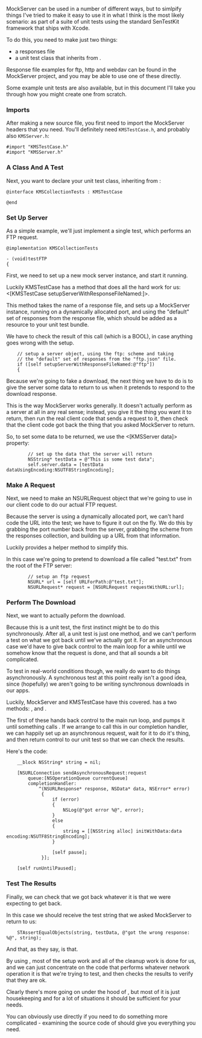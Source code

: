 MockServer can be used in a number of different ways, but to simlpify things I've tried to make it easy to use it in what I think is the most likely scenario: as part of a suite of unit tests using the standard SenTestKit framework that ships with Xcode.

To do this, you need to make just two things:

- a responses file
- a unit test class that inherits from <KMSTestCase>.

Response file examples for ftp, http and webdav can be found in the MockServer project, and you may be able to use one of these directly.

Some example unit tests are also available, but in this document I'll take you through how you might create one from scratch.

### Imports

After making a new source file, you first need to import the MockServer headers that you need. You'll definitely need `KMSTestCase.h`, and probably also `KMSServer.h`:

    #import "KMSTestCase.h"
    #import "KMSServer.h"

### A Class And A Test

Next, you want to declare your unit test class, inheriting from <KMSTestCase>:
	
    @interface KMSCollectionTests : KMSTestCase
    
    @end
    

### Set Up Server

As a simple example, we'll just implement a single test, which performs an FTP request.

    @implementation KMSCollectionTests
	
	- (void)testFTP
	{

First, we need to set up a new mock server instance, and start it running.

Luckily KMSTestCase has a method that does all the hard work for us: <[KMSTestCase setupServerWithResponseFileNamed:]>.

This method takes the name of a response file, and sets up a MockServer instance, running on a dynamically allocated port, and using the "default" set of responses from the response file, which should be added as a resource to your unit test bundle.

We have to check the result of this call (which is a BOOL), in case anything goes wrong with the setup.

		 
		// setup a server object, using the ftp: scheme and taking
		// the "default" set of responses from the "ftp.json" file.
    	if ([self setupServerWithResponseFileNamed:@"ftp"])
    	{
			

Because we're going to fake a download, the next thing we have to do is to give the server some data to return to us when it pretends to respond to the download response.

This is the way MockServer works generally. It doesn't actually perform as a server at all in any real sense; instead, you give it the thing you want it to return, then run the real client code that sends a request to it, then check that the client code got back the thing that you asked MockServer to return.

So, to set some data to be returned, we use the <[KMSServer data]> property:

			
	        // set up the data that the server will return
	        NSString* testData = @"This is some test data";
	        self.server.data = [testData dataUsingEncoding:NSUTF8StringEncoding];
			

### Make A Request

Next, we need to make an NSURLRequest object that we're going to use in our client code to do our actual FTP request.

Because the server is using a dynamically allocated port, we can't hard code the URL into the test; we have to figure it out on the fly. We do this by grabbing the port number back from the server, grabbing the scheme from the responses collection, and building up a URL from that information.

Luckily <KMSTestCase> provides a helper method to simplify this.

In this case we're going to pretend to download a file called "test.txt" from the root of the FTP server:

	
			// setup an ftp request
			NSURL* url = [self URLForPath:@"test.txt"];
			NSURLRequest* request = [NSURLRequest requestWithURL:url];
	

### Perform The Download

Next, we want to actually peform the download. 

Because this is a unit test, the first instinct might be to do this synchronously. After all, a unit test is just one method, and we can't perform a test on what we got back until we've actually got it. For an asynchronous case we'd have to give back control to the main loop for a while until we somehow know that the request is done, and that all sounds a bit complicated.

To test in real-world conditions though, we really do want to do things asynchronously. A synchronous test at this point really isn't a good idea, since (hopefully) we aren't going to be writing synchronous downloads in our apps.

Luckily, MockServer and KMSTestCase have this covered. <KMSTestCase> has a two methods: <runUntilPaused>, and <pause>.

The first of these hands back control to the main run loop, and pumps it until something calls <pause>. If we arrange to call this in our completion handler, we can happily set up an asynchronous request, wait for it to do it's thing, and then return control to our unit test so that we can check the results.

Here's the code:

	
		__block NSString* string = nil;
		
		[NSURLConnection sendAsynchronousRequest:request 
			queue:[NSOperationQueue currentQueue] 
			completionHandler:
				^(NSURLResponse* response, NSData* data, NSError* error)
				 {
				     if (error)
				     {
				         NSLog(@"got error %@", error);
				     }
				     else
				     {
				         string = [[NSString alloc] initWithData:data encoding:NSUTF8StringEncoding];
				     }
			 
				     [self pause];
				 }];
		 
		[self runUntilPaused];

### Test The Results

Finally, we can check that we got back whatever it is that we were expecting to get back.

In this case we should receive the test string that we asked MockServer to return to us:

        STAssertEqualObjects(string, testData, @"got the wrong response: %@", string);

And that, as they say, is that.

By using <KMSTestCase>, most of the setup work and all of the cleanup work is done for us, and we can just concentrate on the code that performs whatever network operation it is that we're trying to test, and then checks the results to verify that they are ok.

Clearly there's more going on under the hood of <KMSTestCase>, but most of it is just housekeeping and for a lot of situations it should be sufficient for your needs.

You can obviously use <KMSServer> directly if you need to do something more complicated - examining the source code of <KMSTestCase> should give you everything you need.